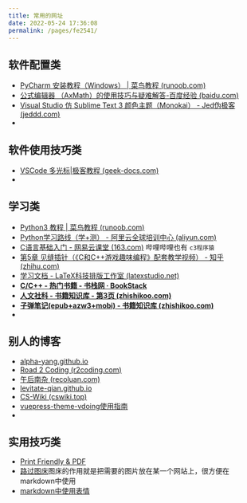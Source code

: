```yaml
---
title: 常用的网址
date: 2022-05-24 17:36:08
permalink: /pages/fe2541/
---
```



## 软件配置类

- [PyCharm 安装教程（Windows） | 菜鸟教程 (runoob.com)](https://www.runoob.com/w3cnote/pycharm-windows-install.html)
- [公式编辑器 （AxMath）的使用技巧与疑难解答-百度经验 (baidu.com)](https://jingyan.baidu.com/article/fa4125acd77be628ac7092c7.html)
- [Visual Studio 仿 Sublime Text 3 颜色主题（Monokai） - Jed伪极客 (jeddd.com)](https://www.jeddd.com/article/visual-studio-sublime-theme.html)
- 



## 软件使用技巧类

- [VSCode 多光标|极客教程 (geek-docs.com)](https://geek-docs.com/vscode/vscode-tutorials/vs-code-multi-cursor.html)
- 



## 学习类

- [Python3 教程 | 菜鸟教程 (runoob.com)](https://www.runoob.com/python3/python3-tutorial.html)
- [Python学习路线（学+测） - 阿里云全球培训中心 (aliyun.com)](https://edu.aliyun.com/roadmap/python?spm=5176.13345299.1392477.4.3bfef1538AwrO9)
- [C语言基础入门 - 网易云课堂 (163.com)](https://study.163.com/course/introduction/1003030021.htm) 哔哩哔哩也有 `c3程序猿`
- [第5章 见缝插针（《C和C++游戏趣味编程》配套教学视频） - 知乎 (zhihu.com)](https://zhuanlan.zhihu.com/p/195049797)
- [学习文档 - LaTeX科技排版工作室 (latexstudio.net)](https://www.latexstudio.net/archives/tex-documents.html)
- **[C/C++ - 热门书籍 - 书栈网 · BookStack](https://www.bookstack.cn/explore?cid=28&tab=popular)**
- **[人文社科 - 书籍知识库 - 第3页 (zhishikoo.com)](https://book.zhishikoo.com/books/category/renwensheke/page/3)**
- **[子弹笔记(epub+azw3+mobi) - 书籍知识库 (zhishikoo.com)](https://book.zhishikoo.com/books/463.html)**
- 



## 别人的博客

- [alpha-yang.github.io](https://alpha-yang.github.io/)
- [Road 2 Coding (r2coding.com)](https://www.r2coding.com/#/)
- [午后南杂 (recoluan.com)](https://www.recoluan.com/)
- [levitate-qian.github.io](https://levitate-qian.github.io/)
- [CS-Wiki (cswiki.top)](https://cswiki.top/)
- [vuepress-theme-vdoing使用指南](https://doc.xugaoyi.com/)
- 



## 实用技巧类

- [Print Friendly & PDF](https://www.printfriendly.com/)
- [路过图床](https://imgtu.com/ppppp7890_9)图床的作用就是把需要的图片放在某一个网站上，很方便在markdown中使用
- [markdown中使用表情](https://emojipedia.org/)